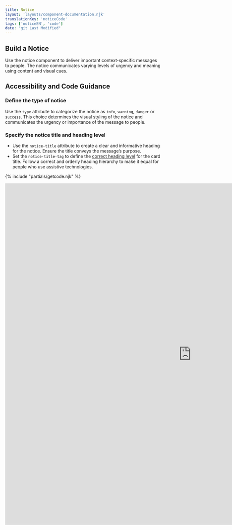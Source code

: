 ```yaml
---
title: Notice
layout: 'layouts/component-documentation.njk'
translationKey: 'noticeCode'
tags: ['noticeEN', 'code']
date: "git Last Modified"
---
```


## Build a Notice

Use the notice component to deliver important context-specific messages to people. The notice communicates varying levels of urgency and meaning using content and visual cues.

## Accessibility and Code Guidance

### Define the type of notice

Use the `type` attribute to categorize the notice as `info`, `warning`, `danger` or `success`. This choice determines the visual styling of the notice and communicates the urgency or importance of the message to people.

### Specify the notice title and heading level

- Use the `notice-title` attribute to create a clear and informative heading for the notice. Ensure the title conveys the message’s purpose.
- Set the  `notice-title-tag` to define the [correct heading level](/en/components/heading/design/#order-heading-levels-hierarchically) for the card title. Follow a correct and orderly heading hierarchy to make it equal for people who use assistive technologies.

{% include "partials/getcode.njk" %}

<iframe
  title="Overview of gcds-notice properties and events."
  src="https://cds-snc.github.io/gcds-components/iframe.html?viewMode=docs&demo=true&singleStory=true&id=components-notice--events-properties&lang=en"
  width="1200"
  height="1100"
  style="display: block; margin: 0 auto;"
  frameBorder="0"
  allow="clipboard-write"
></iframe>
